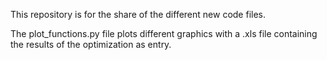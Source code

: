 This repository is for the share of the different new code files.

The plot_functions.py file plots different graphics with a .xls file containing the results of the optimization as entry.
